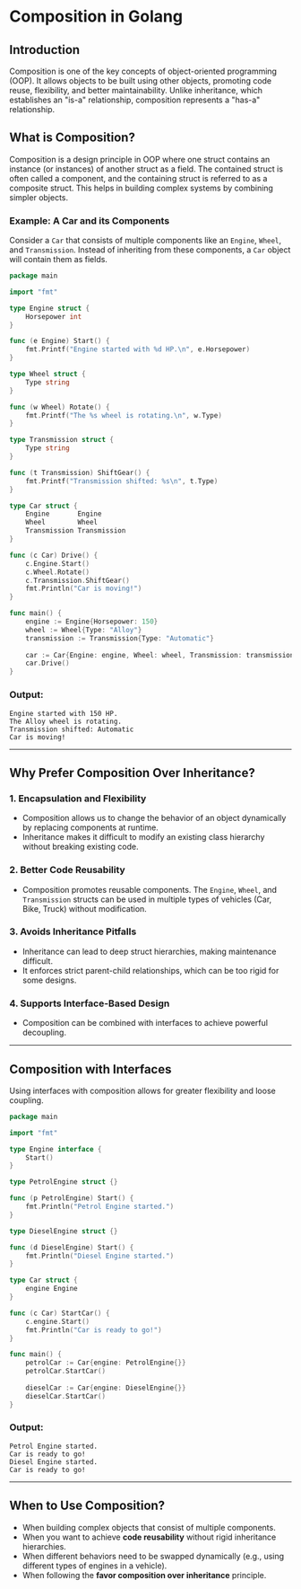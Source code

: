 # Composition in Golang

## Introduction

Composition is one of the key concepts of object-oriented programming (OOP). It allows objects to be built using other objects, promoting code reuse, flexibility, and better maintainability. Unlike inheritance, which establishes an "is-a" relationship, composition represents a "has-a" relationship.

## What is Composition?

Composition is a design principle in OOP where one struct contains an instance (or instances) of another struct as a field. The contained struct is often called a component, and the containing struct is referred to as a composite struct. This helps in building complex systems by combining simpler objects.

### Example: A Car and its Components

Consider a `Car` that consists of multiple components like an `Engine`, `Wheel`, and `Transmission`. Instead of inheriting from these components, a `Car` object will contain them as fields.

```go
package main

import "fmt"

type Engine struct {
    Horsepower int
}

func (e Engine) Start() {
    fmt.Printf("Engine started with %d HP.\n", e.Horsepower)
}

type Wheel struct {
    Type string
}

func (w Wheel) Rotate() {
    fmt.Printf("The %s wheel is rotating.\n", w.Type)
}

type Transmission struct {
    Type string
}

func (t Transmission) ShiftGear() {
    fmt.Printf("Transmission shifted: %s\n", t.Type)
}

type Car struct {
    Engine       Engine
    Wheel        Wheel
    Transmission Transmission
}

func (c Car) Drive() {
    c.Engine.Start()
    c.Wheel.Rotate()
    c.Transmission.ShiftGear()
    fmt.Println("Car is moving!")
}

func main() {
    engine := Engine{Horsepower: 150}
    wheel := Wheel{Type: "Alloy"}
    transmission := Transmission{Type: "Automatic"}
    
    car := Car{Engine: engine, Wheel: wheel, Transmission: transmission}
    car.Drive()
}
```

### Output:
```
Engine started with 150 HP.
The Alloy wheel is rotating.
Transmission shifted: Automatic
Car is moving!
```

---

## Why Prefer Composition Over Inheritance?

### 1. **Encapsulation and Flexibility**
   - Composition allows us to change the behavior of an object dynamically by replacing components at runtime.
   - Inheritance makes it difficult to modify an existing class hierarchy without breaking existing code.

### 2. **Better Code Reusability**
   - Composition promotes reusable components. The `Engine`, `Wheel`, and `Transmission` structs can be used in multiple types of vehicles (Car, Bike, Truck) without modification.

### 3. **Avoids Inheritance Pitfalls**
   - Inheritance can lead to deep struct hierarchies, making maintenance difficult.
   - It enforces strict parent-child relationships, which can be too rigid for some designs.

### 4. **Supports Interface-Based Design**
   - Composition can be combined with interfaces to achieve powerful decoupling.

---

## Composition with Interfaces

Using interfaces with composition allows for greater flexibility and loose coupling.

```go
package main

import "fmt"

type Engine interface {
    Start()
}

type PetrolEngine struct {}

func (p PetrolEngine) Start() {
    fmt.Println("Petrol Engine started.")
}

type DieselEngine struct {}

func (d DieselEngine) Start() {
    fmt.Println("Diesel Engine started.")
}

type Car struct {
    engine Engine
}

func (c Car) StartCar() {
    c.engine.Start()
    fmt.Println("Car is ready to go!")
}

func main() {
    petrolCar := Car{engine: PetrolEngine{}}
    petrolCar.StartCar()
    
    dieselCar := Car{engine: DieselEngine{}}
    dieselCar.StartCar()
}
```

### Output:
```
Petrol Engine started.
Car is ready to go!
Diesel Engine started.
Car is ready to go!
```

---

## When to Use Composition?

- When building complex objects that consist of multiple components.
- When you want to achieve **code reusability** without rigid inheritance hierarchies.
- When different behaviors need to be swapped dynamically (e.g., using different types of engines in a vehicle).
- When following the **favor composition over inheritance** principle.